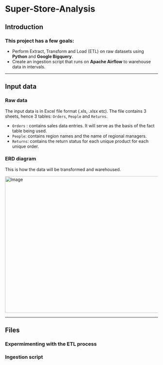 # Super-Store-Analysis

## Introduction

### This project has a few goals:

- Perform Extract, Transform and Load (ETL) on raw datasets using **Python** and **Google Bigquery**.
- Create an ingestion script that runs on **Apache Airflow** to warehouse data in intervals.

---

## Input data

### Raw data
The input data is in Excel file format (.xls, .xlsx etc). The file contains 3 sheets, hence 3 tables: ```Orders```, ```People``` and ```Returns```.

- ```Orders``` : contains sales data entries. It will serve as the basis of the fact table being used.
- ```People```: contains region names and the name of regional managers.
- ```Returns```: contains the return status for each unique product for each unique order.

### **ERD diagram**

This is how the data will be transformed and warehoused.

<img src="https://github.com/user-attachments/assets/99a8505b-cc9a-4d7d-96db-6410d922f0ee" alt="Image" width="800" height="450">

---

## Files

### Expermimenting with the ETL process
[](https://github.com/nacht29/Super-Store-Analysis/blob/main/Super-Store-Analysis.ipynb)

### Ingestion script